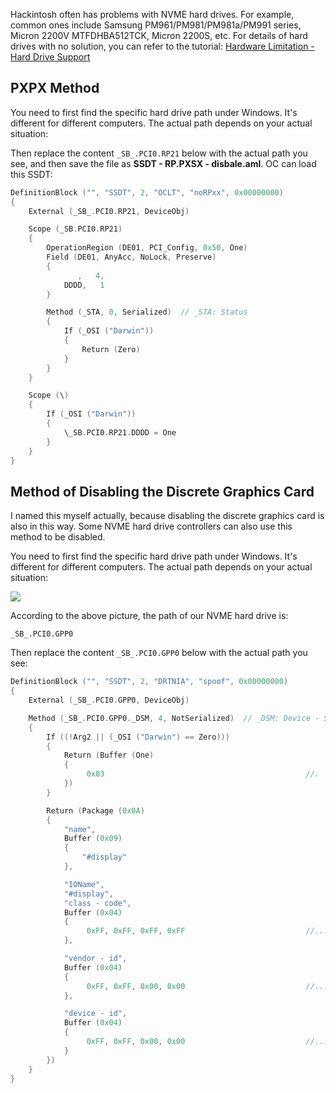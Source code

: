 Hackintosh often has problems with NVME hard drives. For example, common ones include Samsung PM961/PM981/PM981a/PM991 series, Micron 2200V MTFDHBA512TCK, Micron 2200S, etc. For details of hard drives with no solution, you can refer to the tutorial: [Hardware Limitation - Hard Drive Support](/Basic/Drivers/)

## PXPX Method

You need to first find the specific hard drive path under Windows. It's different for different computers. The actual path depends on your actual situation:

Then replace the content `_SB_.PCI0.RP21` below with the actual path you see, and then save the file as **SSDT - RP.PXSX - disbale.aml**. OC can load this SSDT:

```c
DefinitionBlock ("", "SSDT", 2, "OCLT", "noRPxx", 0x00000000)
{
    External (_SB_.PCI0.RP21, DeviceObj)

    Scope (_SB.PCI0.RP21)
    {
        OperationRegion (DE01, PCI_Config, 0x50, One)
        Field (DE01, AnyAcc, NoLock, Preserve)
        {
               ,   4, 
            DDDD,   1
        }

        Method (_STA, 0, Serialized)  // _STA: Status
        {
            If (_OSI ("Darwin"))
            {
                Return (Zero)
            }
        }
    }

    Scope (\)
    {
        If (_OSI ("Darwin"))
        {
            \_SB.PCI0.RP21.DDDD = One
        }
    }
}
```

## Method of Disabling the Discrete Graphics Card

I named this myself actually, because disabling the discrete graphics card is also in this way. Some NVME hard drive controllers can also use this method to be disabled.

You need to first find the specific hard drive path under Windows. It's different for different computers. The actual path depends on your actual situation:

![](https://seanchang.github.io/picx-images-hosting/20241109/xuanyuan.me-16517192033914.webp) 

According to the above picture, the path of our NVME hard drive is:

```
_SB_.PCI0.GPP0
```

Then replace the content `_SB_.PCI0.GPP0` below with the actual path you see:

```c
DefinitionBlock ("", "SSDT", 2, "DRTNIA", "spoof", 0x00000000)
{
    External (_SB_.PCI0.GPP0, DeviceObj)

    Method (_SB_.PCI0.GPP0._DSM, 4, NotSerialized)  // _DSM: Device - Specific Method
    {
        If ((!Arg2 || (_OSI ("Darwin") == Zero)))
        {
            Return (Buffer (One)
            {
                 0x03                                             //.
            })
        }

        Return (Package (0x0A)
        {
            "name", 
            Buffer (0x09)
            {
                "#display"
            }, 

            "IOName", 
            "#display", 
            "class - code", 
            Buffer (0x04)
            {
                 0xFF, 0xFF, 0xFF, 0xFF                           //....
            }, 

            "vendor - id", 
            Buffer (0x04)
            {
                 0xFF, 0xFF, 0x00, 0x00                           //....
            }, 

            "device - id", 
            Buffer (0x04)
            {
                 0xFF, 0xFF, 0x00, 0x00                           //....
            }
        })
    }
}
```